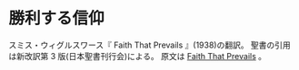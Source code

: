 # 勝利する信仰

スミス・ウィグルスワース『 Faith That Prevails 』(1938)の翻訳。
聖書の引用は新改訳第 3 版(日本聖書刊行会)による。
原文は [Faith That Prevails](https://jesus.org.uk/sites/default/files/media/documents/books/others/faith-that-prevails.pdf) 。
